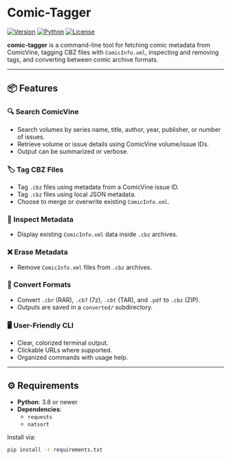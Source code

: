 # Comic-Tagger

[![Version](https://img.shields.io/badge/version-v0.5-blue.svg)](#)
[![Python](https://img.shields.io/badge/python-3.8%2B-blue.svg)](#)
[![License](https://img.shields.io/badge/license-MIT-green.svg)](#)

**comic-tagger** is a command-line tool for fetching comic metadata from ComicVine, tagging CBZ files with `ComicInfo.xml`, inspecting and removing tags, and converting between comic archive formats.

---

## 📦 Features

### 🔍 Search ComicVine
- Search volumes by series name, title, author, year, publisher, or number of issues.
- Retrieve volume or issue details using ComicVine volume/issue IDs.
- Output can be summarized or verbose.

### 🏷️ Tag CBZ Files
- Tag `.cbz` files using metadata from a ComicVine issue ID.
- Tag `.cbz` files using local JSON metadata.
- Choose to merge or overwrite existing `ComicInfo.xml`.

### 🧾 Inspect Metadata
- Display existing `ComicInfo.xml` data inside `.cbz` archives.

### ❌ Erase Metadata
- Remove `ComicInfo.xml` files from `.cbz` archives.

### 🔄 Convert Formats
- Convert `.cbr` (RAR), `.cb7` (7z), `.cbt` (TAR), and `.pdf` to `.cbz` (ZIP).
- Outputs are saved in a `converted/` subdirectory.

### 🖥️ User-Friendly CLI
- Clear, colorized terminal output.
- Clickable URLs where supported.
- Organized commands with usage help.

---

## ⚙️ Requirements

- **Python**: 3.8 or newer  
- **Dependencies**:
  - `requests`
  - `natsort`

Install via:

```bash
pip install -r requirements.txt
